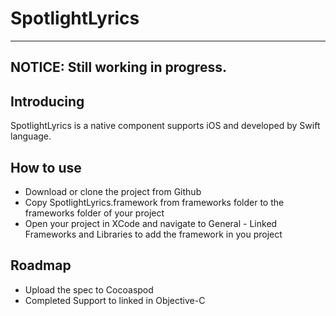 # SpotlightLyrics

---

## NOTICE: Still working in progress.

## Introducing
SpotlightLyrics is a native component supports iOS and developed by Swift language.

## How to use

* Download or clone the project from Github
* Copy SpotlightLyrics.framework from frameworks folder to the frameworks folder of your project
* Open your project in XCode and navigate to General - Linked Frameworks and Libraries to add the framework in you project

## Roadmap

* Upload the spec to Cocoaspod
* Completed Support to linked in Objective-C
